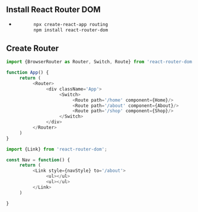 ## Install React Router DOM 

*  ```bash
          npx create-react-app routing
          npm install react-router-dom
   ```

## Create Router

```javascript
import {BrowserRouter as Router, Switch, Route} from 'react-router-dom';

function App() {
     return (
          <Router>
               <div className='App'>               
                    <Switch>
                         <Route path='/home' component={Home}/>
                         <Route path='/about' component={About}/>
                         <Route path='/shop' component={Shop}/>
                    </Switch>
               </div>
          </Router>
     )
}

import {Link} from 'react-router-dom';

const Nav = function() {
     return (
          <Link style={navStyle} to='/about'>
               <ul></ul>
               <ul></ul>
          </Link>
     )

} 

```
